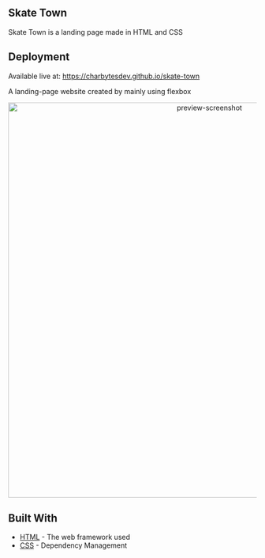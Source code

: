 ## Skate Town

Skate Town is a landing page made in HTML and CSS

## Deployment

Available live at: https://charbytesdev.github.io/skate-town

A landing-page website created by mainly using flexbox

<div align="center">
 <img src="./img/readme-preview.png" alt="preview-screenshot" width="800">
</div>

## Built With

- [HTML](https://developer.mozilla.org/en-US/docs/Web/HTML) - The web framework used
- [CSS](https://developer.mozilla.org/en-US/docs/Web/CSS) - Dependency Management
